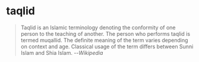 # taqlid

> Taqlid is an Islamic terminology denoting the conformity of one person to the teaching of another. The person who performs taqlid is termed muqallid. The definite meaning of the term varies depending on context and age. Classical usage of the term differs between Sunni Islam and Shia Islam. --_Wikipedia_
